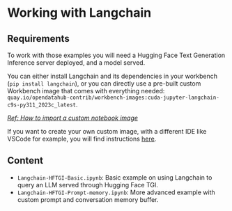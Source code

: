 # Working with Langchain

## Requirements

To work with those examples you will need a Hugging Face Text Generation Inference server deployed, and a model served.

You can either install Langchain and its dependencies in your workbench (`pip install langchain`), or you can directly use a pre-built custom Workbench image that comes with everything needed: `quay.io/opendatahub-contrib/workbench-images:cuda-jupyter-langchain-c9s-py311_2023c_latest`.

*[Ref: How to import a custom notebook image](https://access.redhat.com/documentation/en-us/red_hat_openshift_data_science/1/html/managing_users_and_user_resources/managing_notebook_servers#configuring-a-custom-notebook-image_user-mgmt)*

If you want to create your own custom image, with a different IDE like VSCode for example, you will find instructions [here](https://github.com/opendatahub-io-contrib/workbench-images#building-an-image).

## Content

- `Langchain-HFTGI-Basic.ipynb`: Basic example on using Langchain to query an LLM served through Hugging Face TGI.
- `Langchain-HFTGI-Prompt-memory.ipynb`: More advanced example with custom prompt and conversation memory buffer.
